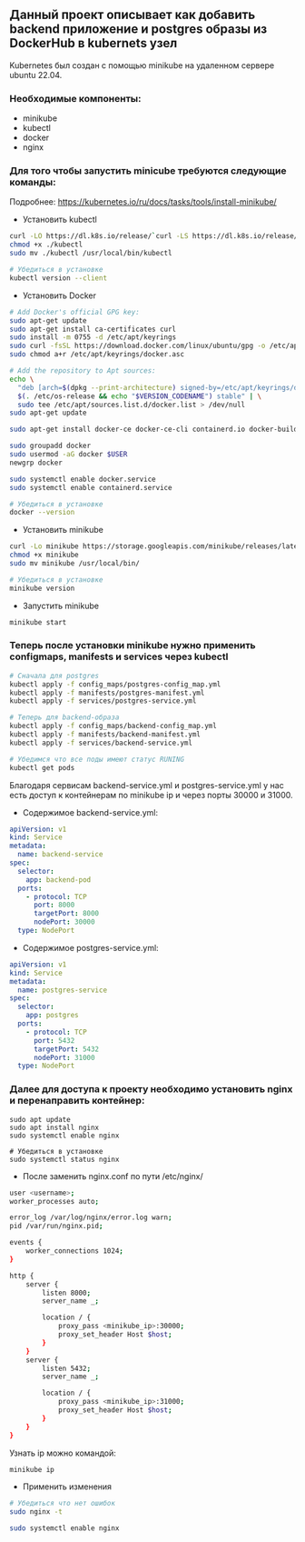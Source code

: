 ## Данный проект описывает как добавить backend приложение и postgres образы из DockerHub в kubernets узел

Kubernetes был создан с помощью minikube на удаленном сервере ubuntu 22.04.

### Необходимые компоненты:
- minikube
- kubectl
- docker
- nginx

### Для того чтобы запустить minicube требуются следующие команды:  
Подробнее: https://kubernetes.io/ru/docs/tasks/tools/install-minikube/
- Установить kubectl
```bash
curl -LO https://dl.k8s.io/release/`curl -LS https://dl.k8s.io/release/stable.txt`/bin/linux/amd64/kubectl
chmod +x ./kubectl
sudo mv ./kubectl /usr/local/bin/kubectl

# Убедиться в установке
kubectl version --client
```
- Установить Docker
```bash
# Add Docker's official GPG key:
sudo apt-get update
sudo apt-get install ca-certificates curl
sudo install -m 0755 -d /etc/apt/keyrings
sudo curl -fsSL https://download.docker.com/linux/ubuntu/gpg -o /etc/apt/keyrings/docker.asc
sudo chmod a+r /etc/apt/keyrings/docker.asc

# Add the repository to Apt sources:
echo \
  "deb [arch=$(dpkg --print-architecture) signed-by=/etc/apt/keyrings/docker.asc] https://download.docker.com/linux/ubuntu \
  $(. /etc/os-release && echo "$VERSION_CODENAME") stable" | \
  sudo tee /etc/apt/sources.list.d/docker.list > /dev/null
sudo apt-get update

sudo apt-get install docker-ce docker-ce-cli containerd.io docker-buildx-plugin docker-compose-plugin

sudo groupadd docker
sudo usermod -aG docker $USER
newgrp docker

sudo systemctl enable docker.service
sudo systemctl enable containerd.service

# Убедиться в установке
docker --version
```
- Установить minikube
```bash
curl -Lo minikube https://storage.googleapis.com/minikube/releases/latest/minikube-linux-amd64
chmod +x minikube
sudo mv minikube /usr/local/bin/

# Убедиться в установке
minikube version
```
- Запустить minikube
```bash
minikube start
```
### Теперь после установки minikube нужно применить configmaps, manifests и services через kubectl
```bash
# Сначала для postgres
kubectl apply -f config_maps/postgres-config_map.yml
kubectl apply -f manifests/postgres-manifest.yml
kubectl apply -f services/postgres-service.yml

# Теперь для backend-образа
kubectl apply -f config_maps/backend-config_map.yml
kubectl apply -f manifests/backend-manifest.yml
kubectl apply -f services/backend-service.yml

# Убедимся что все поды имеют статус RUNING
kubectl get pods
```

Благодаря сервисам backend-service.yml и postgres-service.yml у нас есть доступ к контейнерам по minikube ip и через порты 30000 и 31000.  

- Содержимое backend-service.yml:
```yml
apiVersion: v1
kind: Service
metadata:
  name: backend-service
spec:
  selector:
    app: backend-pod
  ports:
    - protocol: TCP
      port: 8000
      targetPort: 8000
      nodePort: 30000
  type: NodePort
```
- Содержимое postgres-service.yml:
```yml
apiVersion: v1
kind: Service
metadata:
  name: postgres-service
spec:
  selector:
    app: postgres
  ports:
    - protocol: TCP
      port: 5432
      targetPort: 5432
      nodePort: 31000
  type: NodePort
```
### Далее для доступа к проекту необходимо установить nginx и перенаправить контейнер:
```
sudo apt update
sudo apt install nginx
sudo systemctl enable nginx

# Убедиться в установке
sudo systemctl status nginx
```
- После заменить nginx.conf по пути /etc/nginx/  
```bash
user <username>;
worker_processes auto;

error_log /var/log/nginx/error.log warn;
pid /var/run/nginx.pid;

events {
    worker_connections 1024;
}

http {
    server {
        listen 8000;
        server_name _;

        location / {
            proxy_pass <minikube_ip>:30000;
            proxy_set_header Host $host;
        }
    }
    server {
        listen 5432;
        server_name _;

        location / {
            proxy_pass <minikube_ip>:31000;
            proxy_set_header Host $host;
        }
    }
}
```
Узнать ip можно командой:
```bash
minikube ip
```
- Применить изменения
```bash
# Убедиться что нет ошибок 
sudo nginx -t

sudo systemctl enable nginx
```

